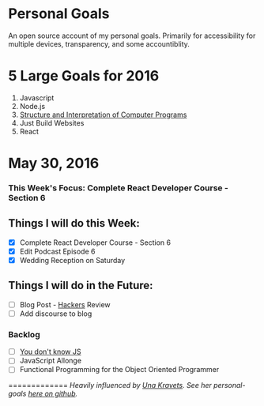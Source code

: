 # Personal Goals

An open source account of my personal goals. Primarily for accessibility for multiple devices, transparency, and some accountiblity.

# 5 Large Goals for 2016

1. Javascript
2. Node.js
3. [Structure and Interpretation of Computer Programs](https://mitpress.mit.edu/sicp/)
4. Just Build Websites
5. React

# May 30, 2016

### This Week's Focus: Complete React Developer Course - Section 6

## Things I will do this Week:
- [x] Complete React Developer Course - Section 6
- [x] Edit Podcast Episode 6
- [x] Wedding Reception on Saturday

## Things I will do in the Future:
- [ ] Blog Post -
[Hackers](http://www.amazon.com/Hackers-Computer-Revolution-Anniversary-Edition/dp/1449388396) Review
- [ ] Add discourse to blog

### Backlog
- [ ] [You don't know JS](https://github.com/getify/You-Dont-Know-JS)
- [ ] JavaScript Allonge
- [ ] Functional Programming for the Object Oriented Programmer

=============
*Heavily influenced by [Una Kravets](http://unakravets.com/). See her personal-goals [here on github](https://github.com/una/personal-goals).*
